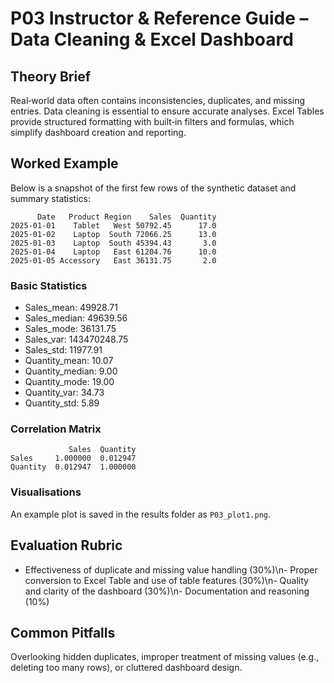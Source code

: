 # P03 Instructor & Reference Guide – Data Cleaning & Excel Dashboard

## Theory Brief
Real‑world data often contains inconsistencies, duplicates, and missing entries. Data cleaning is essential to ensure accurate analyses. Excel Tables provide structured formatting with built‑in filters and formulas, which simplify dashboard creation and reporting.

## Worked Example
Below is a snapshot of the first few rows of the synthetic dataset and summary statistics:

```
      Date   Product Region    Sales  Quantity
2025-01-01    Tablet   West 50792.45      17.0
2025-01-02    Laptop  South 72066.25      13.0
2025-01-03    Laptop  South 45394.43       3.0
2025-01-04    Laptop   East 61204.76      10.0
2025-01-05 Accessory   East 36131.75       2.0

```

### Basic Statistics
- Sales_mean: 49928.71
- Sales_median: 49639.56
- Sales_mode: 36131.75
- Sales_var: 143470248.75
- Sales_std: 11977.91
- Quantity_mean: 10.07
- Quantity_median: 9.00
- Quantity_mode: 19.00
- Quantity_var: 34.73
- Quantity_std: 5.89

### Correlation Matrix

```
             Sales  Quantity
Sales     1.000000  0.012947
Quantity  0.012947  1.000000

```

### Visualisations
An example plot is saved in the results folder as `P03_plot1.png`.

## Evaluation Rubric
- Effectiveness of duplicate and missing value handling (30%)\n- Proper conversion to Excel Table and use of table features (30%)\n- Quality and clarity of the dashboard (30%)\n- Documentation and reasoning (10%)

## Common Pitfalls
Overlooking hidden duplicates, improper treatment of missing values (e.g., deleting too many rows), or cluttered dashboard design.